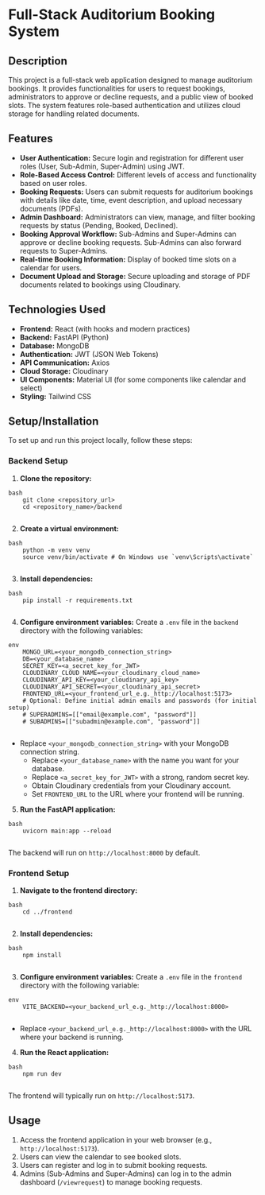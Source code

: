 # Full-Stack Auditorium Booking System

## Description

This project is a full-stack web application designed to manage auditorium bookings. It provides functionalities for users to request bookings, administrators to approve or decline requests, and a public view of booked slots. The system features role-based authentication and utilizes cloud storage for handling related documents.

## Features

*   **User Authentication:** Secure login and registration for different user roles (User, Sub-Admin, Super-Admin) using JWT.
*   **Role-Based Access Control:** Different levels of access and functionality based on user roles.
*   **Booking Requests:** Users can submit requests for auditorium bookings with details like date, time, event description, and upload necessary documents (PDFs).
*   **Admin Dashboard:** Administrators can view, manage, and filter booking requests by status (Pending, Booked, Declined).
*   **Booking Approval Workflow:** Sub-Admins and Super-Admins can approve or decline booking requests. Sub-Admins can also forward requests to Super-Admins.
*   **Real-time Booking Information:** Display of booked time slots on a calendar for users.
*   **Document Upload and Storage:** Secure uploading and storage of PDF documents related to bookings using Cloudinary.

## Technologies Used

*   **Frontend:** React (with hooks and modern practices)
*   **Backend:** FastAPI (Python)
*   **Database:** MongoDB
*   **Authentication:** JWT (JSON Web Tokens)
*   **API Communication:** Axios
*   **Cloud Storage:** Cloudinary
*   **UI Components:** Material UI (for some components like calendar and select)
*   **Styling:** Tailwind CSS

## Setup/Installation

To set up and run this project locally, follow these steps:

### Backend Setup

1.  **Clone the repository:**
    
```
bash
    git clone <repository_url>
    cd <repository_name>/backend
    
```
2.  **Create a virtual environment:**
```
bash
    python -m venv venv
    source venv/bin/activate # On Windows use `venv\Scripts\activate`
    
```
3.  **Install dependencies:**
```
bash
    pip install -r requirements.txt
    
```
4.  **Configure environment variables:**
    Create a `.env` file in the `backend` directory with the following variables:
```
env
    MONGO_URL=<your_mongodb_connection_string>
    DB=<your_database_name>
    SECRET_KEY=<a_secret_key_for_JWT>
    CLOUDINARY_CLOUD_NAME=<your_cloudinary_cloud_name>
    CLOUDINARY_API_KEY=<your_cloudinary_api_key>
    CLOUDINARY_API_SECRET=<your_cloudinary_api_secret>
    FRONTEND_URL=<your_frontend_url_e.g._http://localhost:5173>
    # Optional: Define initial admin emails and passwords (for initial setup)
    # SUPERADMINS=[["email@example.com", "password"]]
    # SUBADMINS=[["subadmin@example.com", "password"]]
    
```
*   Replace `<your_mongodb_connection_string>` with your MongoDB connection string.
    *   Replace `<your_database_name>` with the name you want for your database.
    *   Replace `<a_secret_key_for_JWT>` with a strong, random secret key.
    *   Obtain Cloudinary credentials from your Cloudinary account.
    *   Set `FRONTEND_URL` to the URL where your frontend will be running.
5.  **Run the FastAPI application:**
```
bash
    uvicorn main:app --reload
    
```
The backend will run on `http://localhost:8000` by default.

### Frontend Setup

1.  **Navigate to the frontend directory:**
```
bash
    cd ../frontend
    
```
2.  **Install dependencies:**
```
bash
    npm install
    
```
3.  **Configure environment variables:**
    Create a `.env` file in the `frontend` directory with the following variable:
```
env
    VITE_BACKEND=<your_backend_url_e.g._http://localhost:8000>
    
```
*   Replace `<your_backend_url_e.g._http://localhost:8000>` with the URL where your backend is running.
4.  **Run the React application:**
```
bash
    npm run dev
    
```
The frontend will typically run on `http://localhost:5173`.

## Usage

1.  Access the frontend application in your web browser (e.g., `http://localhost:5173`).
2.  Users can view the calendar to see booked slots.
3.  Users can register and log in to submit booking requests.
4.  Admins (Sub-Admins and Super-Admins) can log in to the admin dashboard (`/viewrequest`) to manage booking requests.

